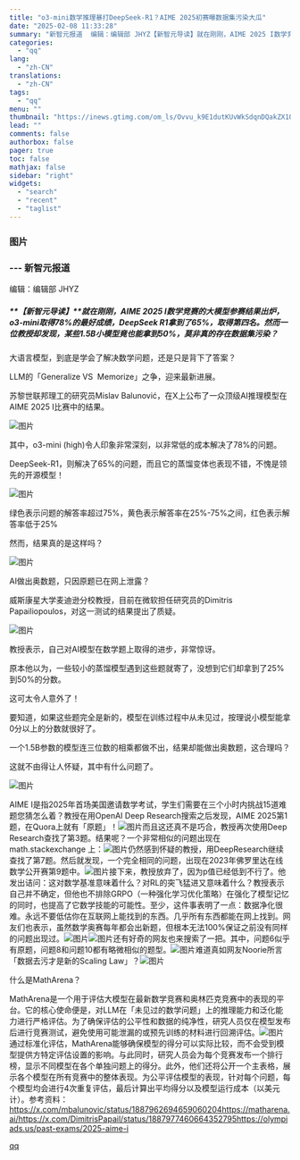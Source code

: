 ```yaml
---
title: "o3-mini数学推理暴打DeepSeek-R1？AIME 2025初赛曝数据集污染大瓜"
date: "2025-02-08 11:33:28"
summary: "新智元报道  编辑：编辑部 JHYZ【新智元导读】就在刚刚，AIME 2025 I数学竞赛的大模..."
categories:
  - "qq"
lang:
  - "zh-CN"
translations:
  - "zh-CN"
tags:
  - "qq"
menu: ""
thumbnail: "https://inews.gtimg.com/om_ls/Ovvu_k9E1dutKUvWkSdqnDQakZX1OHwP4wjbRrFAEYs4sAA_640360/0"
lead: ""
comments: false
authorbox: false
pager: true
toc: false
mathjax: false
sidebar: "right"
widgets:
  - "search"
  - "recent"
  - "taglist"
---
```


### 图片

### --- **新智元报道**

编辑：编辑部 JHYZ
##### **【新智元导读】**就在刚刚，AIME 2025 I数学竞赛的大模型参赛结果出炉，o3-mini取得78%的最好成绩，DeepSeek R1拿到了65%，取得第四名。然而一位教授却发现，某些1.5B小模型竟也能拿到50%，莫非真的存在数据集污染？

  

大语言模型，到底是学会了解决数学问题，还是只是背下了答案？

LLM的「Generalize VS  Memorize」之争，迎来最新进展。

苏黎世联邦理工的研究员Mislav Balunović，在X上公布了一众顶级AI推理模型在AIME 2025 I比赛中的结果。

![图片](https://inews.gtimg.com/om_bt/OxH1SqFo2ARlxUhF71lWTkBfSEPKwudKk29Ft2IY--9fIAA/641)

其中，o3-mini (high)令人印象非常深刻，以非常低的成本解决了78%的问题。

DeepSeek-R1，则解决了65%的问题，而且它的蒸馏变体也表现不错，不愧是领先的开源模型！

![图片](https://inews.gtimg.com/om_bt/OsAzAc6AiY4Z2MTOESJ82fmA2kxkUMkED2sAjfC-vNtJgAA/641)

绿色表示问题的解答率超过75%，黄色表示解答率在25%-75%之间，红色表示解答率低于25%

然而，结果真的是这样吗？

![图片](https://inews.gtimg.com/om_bt/OsfECX6ko5dTRSgf7BZe8PfD7jNNltVyrjbRE-y-ekxo4AA/641)

AI做出奥数题，只因原题已在网上泄露？

  


威斯康星大学麦迪逊分校教授，目前在微软担任研究员的Dimitris Papailiopoulos，对这一测试的结果提出了质疑。

![图片](https://inews.gtimg.com/om_bt/Ow6hY96vRWOyn--uoCwTPWUylZNf4aRCI9T62kDaWCvy0AA/641)

教授表示，自己对AI模型在数学题上取得的进步，非常惊讶。

原本他以为，一些较小的蒸馏模型遇到这些题就寄了，没想到它们却拿到了25%到50%的分数。

这可太令人意外了！

要知道，如果这些题完全是新的，模型在训练过程中从未见过，按理说小模型能拿0分以上的分数就很好了。

一个1.5B参数的模型连三位数的相乘都做不出，结果却能做出奥数题，这合理吗？

这就不由得让人怀疑，其中有什么问题了。

![图片](https://inews.gtimg.com/om_bt/Oyn-k697rrdRT_KUs4SA-4X4aXgVrJfIm7IgrF20UnGvAAA/641)

AIME I是指2025年首场美国邀请数学考试，学生们需要在三个小时内挑战15道难题您猜怎么着？教授在用OpenAI Deep Research搜索之后发现，AIME 2025第1题，在Quora上就有「原题」！![图片](https://inews.gtimg.com/om_bt/O3y2Rvn9OGR0E2SC8upq0uv1brop8mel950A5oB_sn-jgAA/641)而且这还真不是巧合，教授再次使用Deep Research查找了第3题。结果呢？一个非常相似的问题出现在 math.stackexchange 上：![图片](https://inews.gtimg.com/om_bt/O3BGNa2xBoEmee-CozM_lhx34nsbvkFB75FjU-BveQc5gAA/641)仍然感到怀疑的教授，用DeepResearch继续查找了第7题。然后就发现，一个完全相同的问题，出现在2023年佛罗里达在线数学公开赛第9题中。![图片](https://inews.gtimg.com/om_bt/OETbTSgATyjkuKDpLCJ-0bDpk9mC5y62O_hx6uQ3epzEAAA/641)接下来，教授放弃了，因为p值已经低到不行了。他发出诘问：这对数学基准意味着什么？对RL的突飞猛进又意味着什么？教授表示自己并不确定，但他也不排除GRPO（一种强化学习优化策略）在强化了模型记忆的同时，也提高了它数学技能的可能性。至少，这件事表明了一点：数据净化很难。永远不要低估你在互联网上能找到的东西。几乎所有东西都能在网上找到。网友们也表示，虽然数学奥赛每年都会出新题，但根本无法100%保证之前没有同样的问题出现过。![图片](https://inews.gtimg.com/om_bt/O_qKneptxpsE2gleC_zZWMEi_KLG5ckR7Yf9u_CYhaEQMAA/641)![图片](https://inews.gtimg.com/om_bt/OpJBGXyjBBHh9cv8KvQwgk_LhytImrZ5Y0x1bgizHdKlgAA/641)还有好奇的网友也来搜索了一把。其中，问题6似乎有原题，问题8和问题10都有略微相似的题型。![图片](https://inews.gtimg.com/om_bt/O1i323cK_RFEhCKcYxfjb7zpNaA65DkU_YobfMA0fDZ7UAA/641)难道真如网友Noorie所言「数据去污才是新的Scaling Law」？![图片](https://inews.gtimg.com/om_bt/OTs1aScrV784Ali6ML4PYlejcepyvV6EXw0qSQ9Q0dZ4gAA/641)

什么是MathArena？

  


MathArena是一个用于评估大模型在最新数学竞赛和奥林匹克竞赛中的表现的平台。它的核心使命便是，对LLM在「未见过的数学问题」上的推理能力和泛化能力进行严格评估。为了确保评估的公平性和数据的纯净性，研究人员仅在模型发布后进行竞赛测试，避免使用可能泄漏的或预先训练的材料进行回溯评估。![图片](https://inews.gtimg.com/om_bt/On8Q1G3i0RFo098xTM2kXCBtmc7jCNUOuf8NIdEzA3zhYAA/641)通过标准化评估，MathArena能够确保模型的得分可以实际比较，而不会受到模型提供方特定评估设置的影响。与此同时，研究人员会为每个竞赛发布一个排行榜，显示不同模型在各个单独问题上的得分。此外，他们还将公开一个主表格，展示各个模型在所有竞赛中的整体表现。为公平评估模型的表现，针对每个问题，每个模型均会进行4次重复评估，最后计算出平均得分以及模型运行成本（以美元计）。参考资料：https://x.com/mbalunovic/status/1887962694659060204https://matharena.ai/https://x.com/DimitrisPapail/status/1887977460664352795https://olympiads.us/past-exams/2025-aime-i

[qq](https://new.qq.com/rain/a/20250208A03DQ600)
